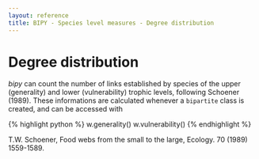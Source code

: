 ```yaml
---
layout: reference
title: BIPY - Species level measures - Degree distribution
---
```


# Degree distribution

*bipy* can count the number of links established by species of the upper (generality) and lower (vulnerability) trophic levels, following Schoener (1989). These informations are calculated whenever a `bipartite` class is created, and can be accessed with

{% highlight python %}
w.generality()
w.vulnerability()
{% endhighlight %}

<div class='ref'>T.W. Schoener, Food webs from the small to the large, Ecology. 70 (1989) 1559-1589.</div>